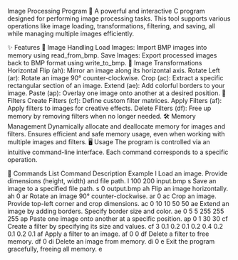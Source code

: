 Image Processing Program 🌟
A powerful and interactive C program designed for performing image processing tasks. This tool supports various operations like image loading, transformations, filtering, and saving, all while managing multiple images efficiently.

✨ Features
📂 Image Handling
Load Images: Import BMP images into memory using read_from_bmp.
Save Images: Export processed images back to BMP format using write_to_bmp.
🔄 Image Transformations
Horizontal Flip (ah): Mirror an image along its horizontal axis.
Rotate Left (ar): Rotate an image 90° counter-clockwise.
Crop (ac): Extract a specific rectangular section of an image.
Extend (ae): Add colorful borders to your image.
Paste (ap): Overlay one image onto another at a desired position.
🎨 Filters
Create Filters (cf): Define custom filter matrices.
Apply Filters (af): Apply filters to images for creative effects.
Delete Filters (df): Free up memory by removing filters when no longer needed.
🛠️ Memory Management
Dynamically allocate and deallocate memory for images and filters.
Ensures efficient and safe memory usage, even when working with multiple images and filters.
🖥️ Usage
The program is controlled via an intuitive command-line interface. Each command corresponds to a specific operation.

🔑 Commands List
Command	Description	Example
l	Load an image. Provide dimensions (height, width) and file path.	l 100 200 input.bmp
s	Save an image to a specified file path.	s 0 output.bmp
ah	Flip an image horizontally.	ah 0
ar	Rotate an image 90° counter-clockwise.	ar 0
ac	Crop an image. Provide top-left corner and crop dimensions.	ac 0 10 10 50 50
ae	Extend an image by adding borders. Specify border size and color.	ae 0 5 5 255 255 255
ap	Paste one image onto another at a specific position.	ap 0 1 30 30
cf	Create a filter by specifying its size and values.	cf 3 0.1 0.2 0.1 0.2 0.4 0.2 0.1 0.2 0.1
af	Apply a filter to an image.	af 0 0
df	Delete a filter to free memory.	df 0
di	Delete an image from memory.	di 0
e	Exit the program gracefully, freeing all memory.	e

